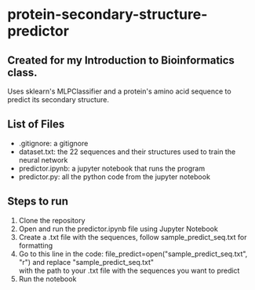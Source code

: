 # protein-secondary-structure-predictor
## Created for my Introduction to Bioinformatics class. 

Uses sklearn's MLPClassifier and a protein's amino acid sequence to predict its secondary structure. 

## List of Files
 * .gitignore: a gitignore
 * dataset.txt: the 22 sequences and their structures used to train the neural network 
 * predictor.ipynb: a jupyter notebook that runs the program
 * predictor.py: all the python code from the jupyter notebook
 
## Steps to run
 1. Clone the repository
 2. Open and run the predictor.ipynb file using Jupyter Notebook
 3. Create a .txt file with the sequences, follow sample_predict_seq.txt for formatting 
 4. Go to this line in the code: file_predict=open("sample_predict_seq.txt", "r") and replace "sample_predict_seq.txt" <br>
    with the path to your .txt file with the sequences you want to predict
 5. Run the notebook

